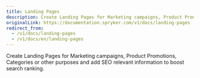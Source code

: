 ```yaml
---
title: Landing Pages
description: Create Landing Pages for Marketing campaigns, Product Promotions, Categories or other purposes and add SEO relevant information to boost search ranking.
originalLink: https://documentation.spryker.com/v1/docs/landing-pages
redirect_from:
  - /v1/docs/landing-pages
  - /v1/docs/en/landing-pages
---
```


Create Landing Pages for Marketing campaigns, Product Promotions, Categories or other purposes and add SEO relevant information to boost search ranking.
